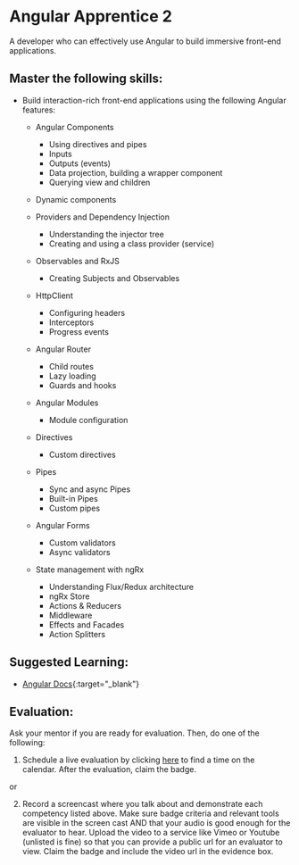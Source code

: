 # Angular Apprentice 2

A developer who can effectively use Angular to build immersive front-end applications.

## Master the following skills:

- Build interaction-rich front-end applications using the following Angular features:

  - Angular Components

    - Using directives and pipes
    - Inputs
    - Outputs (events)
    - Data projection, building a wrapper component
    - Querying view and children

  - Dynamic components

  - Providers and Dependency Injection

    - Understanding the injector tree
    - Creating and using a class provider (service)

  - Observables and RxJS

    - Creating Subjects and Observables

  - HttpClient

    - Configuring headers
    - Interceptors
    - Progress events

  - Angular Router

    - Child routes
    - Lazy loading
    - Guards and hooks

  - Angular Modules

    - Module configuration

  - Directives

    - Custom directives

  - Pipes

    - Sync and async Pipes
    - Built-in Pipes
    - Custom pipes

  - Angular Forms

    - Custom validators
    - Async validators

  - State management with ngRx
    - Understanding Flux/Redux architecture
    - ngRx Store
    - Actions & Reducers
    - Middleware
    - Effects and Facades
    - Action Splitters

## Suggested Learning:

- [Angular Docs](https://angular.io/){:target="\_blank"}

## Evaluation:

Ask your mentor if you are ready for evaluation. Then, do one of the following:

1. Schedule a live evaluation by clicking [here](https://calendly.com/codex-evaluations/full-stack) to find a time on the calendar. After the evaluation, claim the badge.

or

2. Record a screencast where you talk about and demonstrate each competency listed above. Make sure badge criteria and relevant tools are visible in the screen cast AND that your audio is good enough for the evaluator to hear. Upload the video to a service like Vimeo or Youtube (unlisted is fine) so that you can provide a public url for an evaluator to view. Claim the badge and include the video url in the evidence box.
